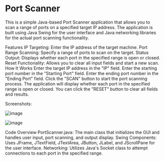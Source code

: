 # Port Scanner
This is a simple Java-based Port Scanner application that allows you to scan a range of ports on a specified target IP address. The application is built using Java Swing for the user interface and Java networking libraries for the actual port scanning functionality.

Features
IP Targeting: Enter the IP address of the target machine.
Port Range Scanning: Specify a range of ports to scan on the target.
Status Output: Displays whether each port in the specified range is open or closed.
Reset Functionality: Allows you to clear all input fields and start a new scan.
How It Works
Enter the target IP address in the "IP" field.
Enter the starting port number in the "Starting Port" field.
Enter the ending port number in the "Ending Port" field.
Click the "SCAN" button to start the port scanning process.
The application will display whether each port in the specified range is open or closed.
You can click the "RESET" button to clear all fields and results.

Screenshots:

![image](https://github.com/user-attachments/assets/41d471f7-3cc2-4c97-93c6-80c89d64ad5b)

![image](https://github.com/user-attachments/assets/1907deed-507c-44dd-b734-eddca2d2bb54)

Code Overview
PortScanner.java: The main class that initializes the GUI and handles user input, port scanning, and output display.
Swing Components: Uses JFrame, JTextField, JTextArea, JButton, JLabel, and JScrollPane for the user interface.
Networking: Utilizes Java's Socket class to attempt connections to each port in the specified range.

